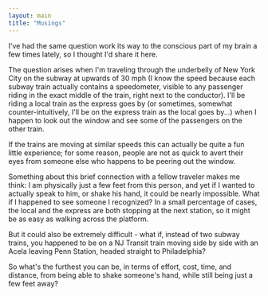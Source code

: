 ```yaml
---
layout: main
title: "Musings"
---
```

I've had the same question work its way to the conscious part of my brain a
few times lately, so I thought I'd share it here.

  
The question arises when I'm traveling through the underbelly of New York City
on the subway at upwards of 30 mph (I know the speed because each subway train
actually contains a speedometer, visible to any passenger riding in the exact
middle of the train, right next to the conductor). I'll be riding a local
train as the express goes by (or sometimes, somewhat counter-intuitively, I'll
be on the express train as the local goes by...) when I happen to look out the
window and see some of the passengers on the other train.

  
If the trains are moving at similar speeds this can actually be quite a fun
little experience; for some reason, people are not as quick to avert their
eyes from someone else who happens to be peering out the window.

  
Something about this brief connection with a fellow traveler makes me think: I
am physically just a few feet from this person, and yet if I wanted to
actually speak to him, or shake his hand, it could be nearly impossible. What
if I happened to see someone I recognized? In a small percentage of cases, the
local and the express are both stopping at the next station, so it might be as
easy as walking across the platform.

  
But it could also be extremely difficult - what if, instead of two subway
trains, you happened to be on a NJ Transit train moving side by side with an
Acela leaving Penn Station, headed straight to Philadelphia?

  
So what's the furthest you can be, in terms of effort, cost, time, and
distance, from being able to shake someone's hand, while still being just a
few feet away?

